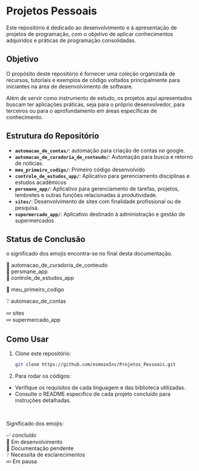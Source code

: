 # Projetos Pessoais

Este repositório é dedicado ao desenvolvimento e à apresentação de projetos de programação, com o objetivo de aplicar conhecimentos adquiridos e práticas de programação consolidadas.  

## Objetivo

O propósito deste repositório é fornecer uma coleção organizada de recursos, tutoriais e exemplos de código voltados principalmente para iniciantes na área de desenvolvimento de software.  
  
Além de servir como instrumento de estudo, os projetos aqui apresentados buscam ter aplicações práticas, seja para o próprio desenvolvedor, para terceiros ou para o aprofundamento em áreas específicas de conhecimento.  

## Estrutura do Repositório

- **`automacao_de_contas/`**: automação para criação de contas no google.
- **`automacao_de_curadoria_de_conteudo/`**: Automação para busca e retorno de notícias.
- **`meu_primeiro_codigo/`**: Primeiro código desenvolvido
- **`controle_de_estudos_app/`**: Aplicativo para gerenciamento disciplinas e estudos acadêmicos
- **`persmane_app/`**: Aplicativo para gerenciamento de tarefas, projetos, lembretes e outras funções relacionadas à produtividade.
- **`sites/`**: Desenvolvimento de sites com finalidade profissional ou de pesquisa.
- **`supermercado_app/`**: Aplicativo destinado à administração e gestão de supermercados

## Status de Conclusão
o significado dos emojis encontra-se no final desta documentação.  
  
🚧 automacao_de_curadoria_de_conteudo  
🚧 persmane_app  
🚧 controle_de_estudos_app  
  
📝 meu_primeiro_codigo  
  
❔ automacao_de_contas  
  
💤 sites  
💤 supermercado_app  

## Como Usar

1. Clone este repositório:

   ```bash
   git clone https://github.com/osmozeInc/Projetos_Pessoais.git

2. Para rodar os códigos:
- Verifique os requisitos de cada linguagem e das biblioteca utilizadas.
- Consulte o README específico de cada projeto concluído para instruções detalhadas.

<br>

Significado dos emojis:
<br>

✅ concluído  
🚧 Em desenvolvimento  
📝 Documentação pendente  
❔  Necessita de esclarecimentos  
💤 Em pausa  

